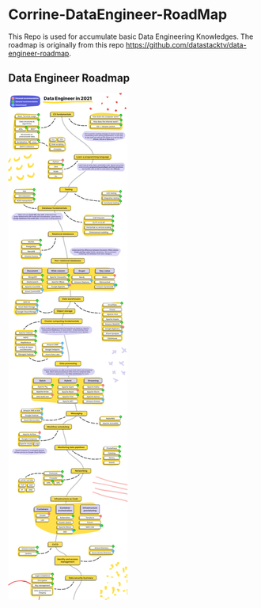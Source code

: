 # Corrine-DataEngineer-RoadMap
This Repo is used for accumulate basic Data Engineering Knowledges. The roadmap is originally from this repo https://github.com/datastacktv/data-engineer-roadmap.

## Data Engineer Roadmap
![Data Engineer Roadmap](img/roadmap.png)
